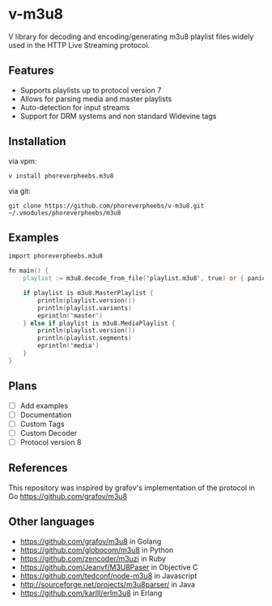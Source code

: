 <h1>v-m3u8</h1>

V library for decoding and encoding/generating m3u8 playlist files widely used in the HTTP Live Streaming protocol.

<h2>Features</h2>

* Supports playlists up to protocol version 7
* Allows for parsing media and master playlists
* Auto-detection for input streams
* Support for DRM systems and non standard Widevine tags

<h2>Installation</h2>

via vpm:

`v install phoreverpheebs.m3u8`

via git:

`git clone https://github.com/phoreverpheebs/v-m3u8.git ~/.vmodules/phoreverpheebs/m3u8`

<h2>Examples</h2>

```v
import phoreverpheebs.m3u8

fn main() {
	playlist := m3u8.decode_from_file('playlist.m3u8', true) or { panic(err) }

	if playlist is m3u8.MasterPlaylist {
		println(playlist.version())
		println(playlist.variants)
		eprintln('master')
	} else if playlist is m3u8.MediaPlaylist {
		println(playlist.version())
		println(playlist.segments)
		eprintln('media')
	}
}
```

<h2>Plans</h2>

- [ ] Add examples
- [ ] Documentation
- [ ] Custom Tags
- [ ] Custom Decoder
- [ ] Protocol version 8

<h2>References</h2>

This repository was inspired by grafov's implementation of the protocol in Go https://github.com/grafov/m3u8

<h2>Other languages</h2>

* https://github.com/grafov/m3u8 in Golang
* https://github.com/globocom/m3u8 in Python
* https://github.com/zencoder/m3uzi in Ruby
* https://github.com/Jeanvf/M3U8Paser in Objective C
* https://github.com/tedconf/node-m3u8 in Javascript
* http://sourceforge.net/projects/m3u8parser/ in Java
* https://github.com/karlll/erlm3u8 in Erlang
